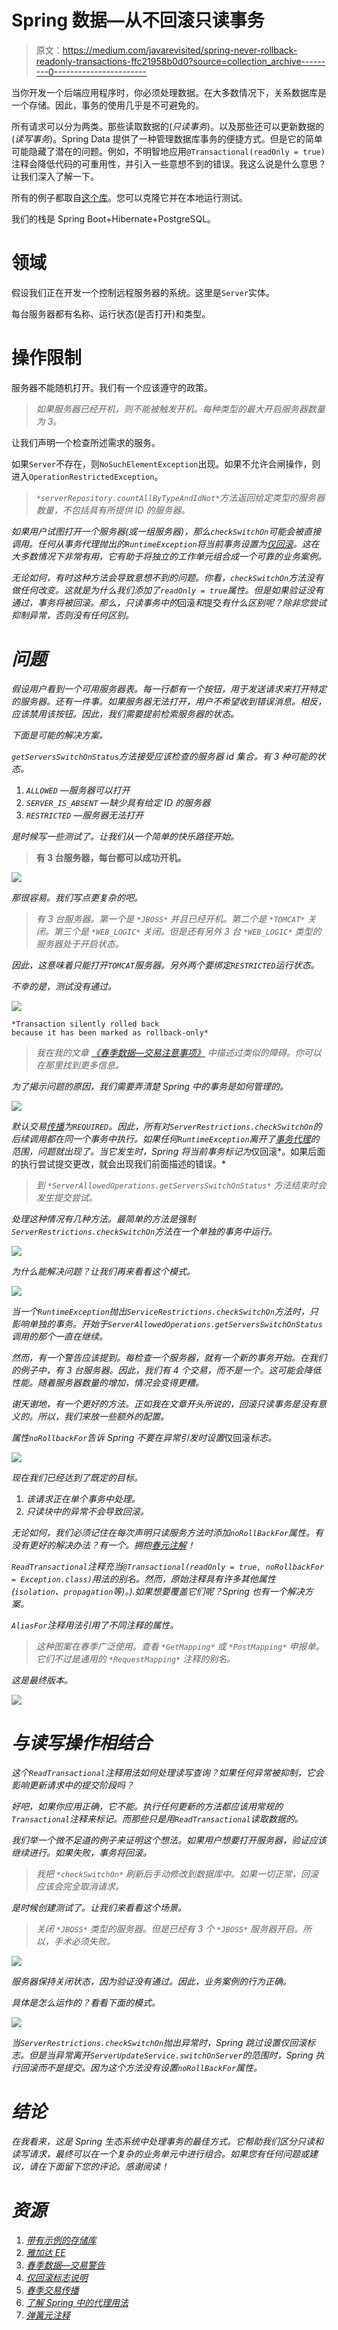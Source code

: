 # Spring 数据—从不回滚只读事务

> 原文：<https://medium.com/javarevisited/spring-never-rollback-readonly-transactions-ffc21958b0d0?source=collection_archive---------0----------------------->

当你开发一个后端应用程序时，你必须处理数据。在大多数情况下，关系数据库是一个存储。因此，事务的使用几乎是不可避免的。

所有请求可以分为两类。那些读取数据的(*只读事务*)。以及那些还可以更新数据的(*读写事务*)。Spring Data 提供了一种管理数据库事务的便捷方式。但是它的简单可能隐藏了潜在的问题。例如，不明智地应用`@Transactional(readOnly = true)`注释会降低代码的可重用性，并引入一些意想不到的错误。我这么说是什么意思？让我们深入了解一下。

所有的例子都取自[这个库](https://github.com/SimonHarmonicMinor/spring-boot-readonly-transactions)。您可以克隆它并在本地运行测试。

我们的栈是 Spring Boot+Hibernate+PostgreSQL。

# 领域

假设我们正在开发一个控制远程服务器的系统。这里是`Server`实体。

每台服务器都有名称、运行状态(是否打开)和类型。

# 操作限制

服务器不能随机打开。我们有一个应该遵守的政策。

> *如果服务器已经开机，则不能被触发开机。每种类型的最大开启服务器数量为 3。*

让我们声明一个检查所述需求的服务。

如果`Server`不存在，则`NoSuchElementException`出现。如果不允许合闸操作，则进入`OperationRestrictedException`。

> *`*serverRepository.countAllByTypeAndIdNot*`*方法返回给定类型的服务器数量，不包括具有所提供 ID 的服务器。**

*如果用户试图打开一个服务器(或一组服务器)，那么`checkSwitchOn`可能会被直接调用。任何从事务代理抛出的`RuntimeException`将当前事务设置为[仅回滚](https://docs.spring.io/spring-framework/docs/4.2.x/spring-framework-reference/html/transaction.html)。这在大多数情况下非常有用，它有助于将独立的工作单元组合成一个可靠的业务案例。*

*无论如何，有时这种方法会导致意想不到的问题。你看，`checkSwitchOn`方法没有做任何改变。这就是为什么我们添加了`readOnly = true`属性。但是如果验证没有通过，事务将被回滚。那么，只读事务中的*回滚*和*提交*有什么区别呢？除非您尝试抑制异常，否则没有任何区别。*

# *问题*

*假设用户看到一个可用服务器表。每一行都有一个按钮，用于发送请求来打开特定的服务器。还有一件事。如果服务器无法打开，用户不希望收到错误消息。相反，应该禁用该按钮。因此，我们需要提前检索服务器的状态。*

*下面是可能的解决方案。*

*`getServersSwitchOnStatus`方法接受应该检查的服务器 id 集合。有 3 种可能的状态。*

1.  *`ALLOWED` —服务器可以打开*
2.  *`SERVER_IS_ABSENT` —缺少具有给定 ID 的服务器*
3.  *`RESTRICTED` —服务器无法打开*

*是时候写一些测试了。让我们从一个简单的快乐路径开始。*

> **有 3 台服务器，每台都可以成功开机。**

*[![](img/0dfd50647e8bd584b2ca3205f37d8aa3.png)](https://www.java67.com/2018/02/5-free-eclipse-and-junit-online-courses-java-developers.html)*

*那很容易。我们写点更复杂的吧。*

> **有 3 台服务器。第一个是* `*JBOSS*` *并且已经开机。第二个是* `*TOMCAT*` *关闭。第三个是* `*WEB_LOGIC*` *关闭。但是还有另外 3 台* `*WEB_LOGIC*` *类型的服务器处于开启状态。**

*因此，这意味着只能打开`TOMCAT`服务器。另外两个要绑定`RESTRICTED`运行状态。*

*不幸的是，测试没有通过。*

*[![](img/2d3adb7078781f2806f2a2378a74efb6.png)](https://javarevisited.blogspot.com/2019/04/top-5-junit-and-unit-testing-courses-java-programmers.html#axzz6ccm5KWKs)*

```
*Transaction silently rolled back 
because it has been marked as rollback-only*
```

> **我在我的文章* [*《春季数据—交易注意事项》*](https://dev.to/kirekov/spring-data-transactional-caveats-19di) *中描述过类似的障碍。你可以在那里找到更多信息。**

*为了揭示问题的原因，我们需要弄清楚 Spring 中的事务是如何管理的。*

*[![](img/663232f3042f9c573c36cf2d778fa923.png)](https://javarevisited.blogspot.com/2021/08/top-5-spring-data-jpa-courses-for-java.html)*

*默认交易[传播](https://www.baeldung.com/spring-transactional-propagation-isolation)为`REQUIRED`。因此，所有对`ServerRestrictions.checkSwitchOn`的后续调用都在同一个事务中执行。如果任何`RuntimeException`离开了[事务代理](https://spring.io/blog/2012/05/23/transactions-caching-and-aop-understanding-proxy-usage-in-spring)的范围，问题就出现了。当它发生时，Spring 将当前事务标记为*仅回滚*。如果后面的执行尝试提交更改，就会出现我们前面描述的错误。*

> **到* `*ServerAllowedOperations.getServersSwitchOnStatus*` *方法结束时会发生提交尝试。**

*处理这种情况有几种方法。最简单的方法是强制`ServerRestrictions.checkSwitchOn`方法在一个单独的事务中运行。*

*[![](img/38e5c60c9afa3826d29f73f5e018610e.png)](https://javarevisited.blogspot.com/2018/06/top-6-spring-framework-online-courses-Java-programmers.html)*

*为什么能解决问题？让我们再来看看这个模式。*

*[![](img/a7df0f89854dd965ca647f38d7803575.png)](https://javarevisited.blogspot.com/2020/05/top-20-spring-boot-interview-questions-answers.html)*

*当一个`RuntimeException`抛出`ServiceRestrictions.checkSwitchOn`方法时，只影响单独的事务。开始于`ServerAllowedOperations.getServersSwitchOnStatus`调用的那个一直在继续。*

*然而，有一个警告应该提到。每检查一个服务器，就有一个新的事务开始。在我们的例子中，有 3 台服务器。因此，我们有 4 个交易，而不是一个。这可能会降低性能。随着服务器数量的增加，情况会变得更糟。*

*谢天谢地，有一个更好的方法。正如我在文章开头所说的，回滚只读事务是没有意义的。所以，我们来放一些额外的配置。*

*属性`noRollbackFor`告诉 Spring 不要在异常引发时设置*仅回滚*标志。*

*![](img/e80e8152a8b66fd636685b9a19a1b762.png)*

*现在我们已经达到了既定的目标。*

1.  *该请求正在单个事务中处理。*
2.  *只读块中的异常不会导致回滚。*

*无论如何，我们必须记住在每次声明只读服务方法时添加`noRollBackFor`属性。有没有更好的解决办法？有一个。拥抱[春元注解](https://www.logicbig.com/tutorials/spring-framework/spring-web-mvc/meta-annotation.html)！*

*`ReadTransactional`注释充当`@Transactional(readOnly = true, noRollbackFor = Exception.class)`用法的别名。然而，原始注释具有许多其他属性(`isolation`、`propagation`等)。).如果想要覆盖它们呢？Spring 也有一个解决方案。*

*`AliasFor`注释用法引用了不同注释的属性。*

> **这种图案在春季广泛使用。查看* `*GetMapping*` *或* `*PostMapping*` *申报单。它们不过是通用的* `*RequestMapping*` *注释的别名。**

*这是最终版本。*

*![](img/4227bd9b1942c604d45d447b966cec29.png)*

# *与读写操作相结合*

*这个`ReadTransactional`注释用法如何处理读写查询？如果任何异常被抑制，它会影响更新请求中的提交阶段吗？*

*好吧，如果你应用正确，它不能。执行任何更新的方法都应该用常规的`Transactional`注释来标记。而那些只是用`ReadTransactional`读取数据的。*

*我们举一个微不足道的例子来证明这个想法。如果用户想要打开服务器，验证应该继续进行。如果失败，事务将回滚。*

> **我把* `*checkSwitchOn*` *刷新后手动修改到数据库中。如果一切正常，回滚应该会完全取消请求。**

*是时候创建测试了。让我们来看看这个场景。*

> **关闭* `*JBOSS*` *类型的服务器。但是已经有 3 个* `*JBOSS*` *服务器开启。所以，手术必须失败。**

*[![](img/44446b74e78007ac31bb0109ecb51e3d.png)](https://medium.com/javarevisited/5-courses-to-learn-junit-and-mockito-in-2019-best-of-lot-f217d8b93688)*

*服务器保持关闭状态，因为验证没有通过。因此，业务案例的行为正确。*

*具体是怎么运作的？看看下面的模式。*

*[![](img/9b1dd684ae276d57d49425121996718a.png)](https://www.java67.com/2017/11/top-5-free-core-spring-mvc-courses-learn-online.html)*

*当`ServerRestrictions.checkSwitchOn`抛出异常时，Spring 跳过设置仅回滚标志。但是当异常离开`ServerUpdateService.switchOnServer`的范围时，Spring 执行回滚而不是提交。因为这个方法没有设置`noRollBackFor`属性。*

# *结论*

*在我看来，这是 Spring 生态系统中处理事务的最佳方式。它帮助我们区分只读和读写请求，最终可以在一个复杂的业务单元中进行组合。如果您有任何问题或建议，请在下面留下您的评论。感谢阅读！*

# *资源*

1.  *[带有示例的存储库](https://github.com/SimonHarmonicMinor/spring-boot-readonly-transactions)*
2.  *[雅加达 EE](https://jakarta.ee/)*
3.  *[春季数据—交易警告](https://dev.to/kirekov/spring-data-transactional-caveats-19di)*
4.  *[仅回滚标志说明](https://docs.spring.io/spring-framework/docs/4.2.x/spring-framework-reference/html/transaction.html)*
5.  *[春季交易传播](https://www.baeldung.com/spring-transactional-propagation-isolation)*
6.  *[了解 Spring 中的代理用法](https://spring.io/blog/2012/05/23/transactions-caching-and-aop-understanding-proxy-usage-in-spring)*
7.  *[弹簧元注释](https://www.logicbig.com/tutorials/spring-framework/spring-web-mvc/meta-annotation.html)*